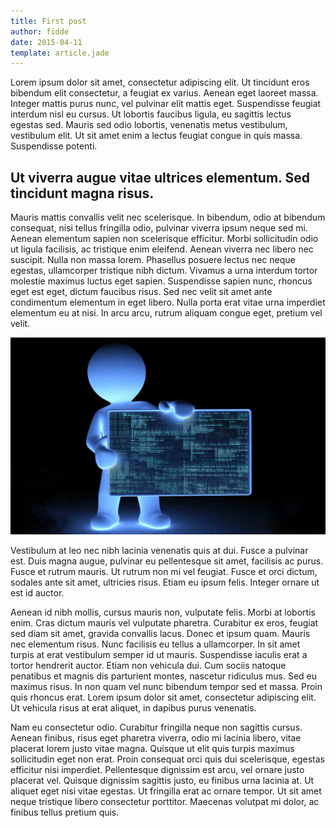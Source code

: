 ```yaml
---
title: First post
author: fidde
date: 2015-04-11
template: article.jade
---
```


Lorem ipsum dolor sit amet, consectetur adipiscing elit. Ut tincidunt eros bibendum elit consectetur, a feugiat ex varius. Aenean eget laoreet massa. Integer mattis purus nunc, vel pulvinar elit mattis eget. Suspendisse feugiat interdum nisl eu cursus. Ut lobortis faucibus ligula, eu sagittis lectus egestas sed. Mauris sed odio lobortis, venenatis metus vestibulum, vestibulum elit. Ut sit amet enim a lectus feugiat congue in quis massa. Suspendisse potenti.

## Ut viverra augue vitae ultrices elementum. Sed tincidunt magna risus.

Mauris mattis convallis velit nec scelerisque. In bibendum, odio at bibendum consequat, nisi tellus fringilla odio, pulvinar viverra ipsum neque sed mi. Aenean elementum sapien non scelerisque efficitur.
Morbi sollicitudin odio ut ligula facilisis, ac tristique enim eleifend. Aenean viverra nec libero nec suscipit. Nulla non massa lorem. Phasellus posuere lectus nec neque egestas, ullamcorper tristique nibh dictum. Vivamus a urna interdum tortor molestie maximus luctus eget sapien. Suspendisse sapien nunc, rhoncus eget est eget, dictum faucibus risus. Sed nec velit sit amet ante condimentum elementum in eget libero. Nulla porta erat vitae urna imperdiet elementum eu at nisi. In arcu arcu, rutrum aliquam congue eget, pretium vel velit.

![image](image.jpg)

Vestibulum at leo nec nibh lacinia venenatis quis at dui. Fusce a pulvinar est. Duis magna augue, pulvinar eu pellentesque sit amet, facilisis ac purus. Fusce et rutrum mauris. Ut rutrum non mi vel feugiat. Fusce et orci dictum, sodales ante sit amet, ultricies risus. Etiam eu ipsum felis. Integer ornare ut est id auctor.

Aenean id nibh mollis, cursus mauris non, vulputate felis. Morbi at lobortis enim. Cras dictum mauris vel vulputate pharetra. Curabitur ex eros, feugiat sed diam sit amet, gravida convallis lacus. Donec et ipsum quam. Mauris nec elementum risus. Nunc facilisis eu tellus a ullamcorper. In sit amet turpis at erat vestibulum semper id ut mauris. Suspendisse iaculis erat a tortor hendrerit auctor. Etiam non vehicula dui. Cum sociis natoque penatibus et magnis dis parturient montes, nascetur ridiculus mus. Sed eu maximus risus. In non quam vel nunc bibendum tempor sed et massa. Proin quis rhoncus erat. Lorem ipsum dolor sit amet, consectetur adipiscing elit. Ut vehicula risus at erat aliquet, in dapibus purus venenatis.

Nam eu consectetur odio. Curabitur fringilla neque non sagittis cursus. Aenean finibus, risus eget pharetra viverra, odio mi lacinia libero, vitae placerat lorem justo vitae magna. Quisque ut elit quis turpis maximus sollicitudin eget non erat. Proin consequat orci quis dui scelerisque, egestas efficitur nisi imperdiet. Pellentesque dignissim est arcu, vel ornare justo placerat vel. Quisque dignissim sagittis justo, eu finibus urna lacinia at. Ut aliquet eget nisi vitae egestas. Ut fringilla erat ac ornare tempor. Ut sit amet neque tristique libero consectetur porttitor. Maecenas volutpat mi dolor, ac finibus tellus pretium quis.